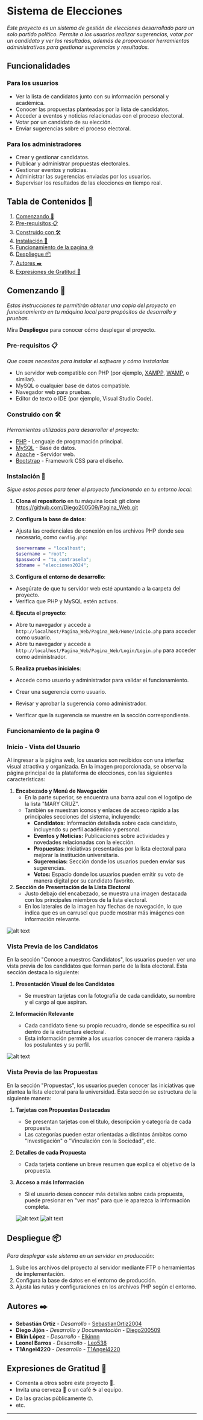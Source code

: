 # Sistema de Elecciones

_Este proyecto es un sistema de gestión de elecciones desarrollado para un solo partido político. Permite a los usuarios realizar sugerencias, votar por un candidato y ver los resultados, además de proporcionar herramientas administrativas para gestionar sugerencias y resultados._

## Funcionalidades

### Para los usuarios
- Ver la lista de candidatos junto con su información personal y académica.
- Conocer las propuestas planteadas por la lista de candidatos.
- Acceder a eventos y noticias relacionadas con el proceso electoral.
- Votar por un candidato de su elección.
- Enviar sugerencias sobre el proceso electoral.

### Para los administradores
- Crear y gestionar candidatos.
- Publicar y administrar propuestas electorales.
- Gestionar eventos y noticias.
- Administrar las sugerencias enviadas por los usuarios.
- Supervisar los resultados de las elecciones en tiempo real.

## Tabla de Contenidos 📑
1. [Comenzando 🚀](#comenzando-)
2. [Pre-requisitos 📋](#pre-requisitos-)
3. [Construido con 🛠️](#construido-con-)
4. [Instalación 🔧](#instalación-)
5. [Funcionamiento de la pagina ⚙️](#funcionamiento)
6. [Despliegue 📦](#despliegue-)
7. [Autores ✒️](#autores-)
8. [Expresiones de Gratitud 🎁](#expresiones-de-gratitud-)


## Comenzando 🚀

_Estas instrucciones te permitirán obtener una copia del proyecto en funcionamiento en tu máquina local para propósitos de desarrollo y pruebas._

Mira **Despliegue** para conocer cómo desplegar el proyecto.

### Pre-requisitos 📋

_Que cosas necesitas para instalar el software y cómo instalarlas_

- Un servidor web compatible con PHP (por ejemplo, [XAMPP](https://www.apachefriends.org/), [WAMP](https://www.wampserver.com/), o similar).
- MySQL o cualquier base de datos compatible.
- Navegador web para pruebas.
- Editor de texto o IDE (por ejemplo, Visual Studio Code).

### Construido con 🛠️

_Herramientas utilizadas para desarrollar el proyecto:_

* [PHP](https://www.php.net/) - Lenguaje de programación principal.
* [MySQL](https://www.mysql.com/) - Base de datos.
* [Apache](https://httpd.apache.org/) - Servidor web.
* [Bootstrap](https://getbootstrap.com/) - Framework CSS para el diseño.

### Instalación 🔧

_Sigue estos pasos para tener el proyecto funcionando en tu entorno local:_

1. **Clona el repositorio** en tu máquina local: git clone https://github.com/Diego200509/Pagina_Web.git


2. **Configura la base de datos**:
- Ajusta las credenciales de conexión en los archivos PHP donde sea necesario, como `config.php`:
  ```php
  $servername = "localhost";
  $username = "root";
  $password = "tu_contraseña";
  $dbname = "elecciones2024";
  ```

3. **Configura el entorno de desarrollo**:
- Asegúrate de que tu servidor web esté apuntando a la carpeta del proyecto.
- Verifica que PHP y MySQL estén activos.

4. **Ejecuta el proyecto**:
- Abre tu navegador y accede a `http://localhost/Pagina_Web/Pagina_Web/Home/inicio.php` para acceder como usuario.
- Abre tu navegador y accede a `http://localhost/Pagina_Web/Pagina_Web/Login/Login.php` para acceder como administrador. 

5. **Realiza pruebas iniciales**:
- Accede como usuario y administrador para validar el funcionamiento.

- Crear una sugerencia como usuario.
- Revisar y aprobar la sugerencia como administrador.
- Verificar que la sugerencia se muestre en la sección correspondiente.


### Funcionamiento de la pagina ⚙️
### **Inicio - Vista del Usuario**
Al ingresar a la página web, los usuarios son recibidos con una interfaz visual atractiva y organizada. En la imagen proporcionada, se observa la página principal de la plataforma de elecciones, con las siguientes características:

1. **Encabezado y Menú de Navegación**  
   - En la parte superior, se encuentra una barra azul con el logotipo de la lista "MARY CRUZ".
   - También se muestran iconos y enlaces de acceso rápido a las principales secciones del sistema, incluyendo:  
     - **Candidatos:** Información detallada sobre cada candidato, incluyendo su perfil académico y personal.  
     - **Eventos y Noticias:** Publicaciones sobre actividades y novedades relacionadas con la elección.  
     - **Propuestas:** Iniciativas presentadas por la lista electoral para mejorar la institución universitaria.  
     - **Sugerencias:** Sección donde los usuarios pueden enviar sus sugerencias.  
     - **Votos:** Espacio donde los usuarios pueden emitir su voto de manera digital por su candidato favorito.
2. **Sección de Presentación de la Lista Electoral**  
   - Justo debajo del encabezado, se muestra una imagen destacada con los principales miembros de la lista electoral.  
   - En los laterales de la imagen hay flechas de navegación, lo que indica que es un carrusel que puede mostrar más imágenes con información relevante.

![alt text](img/{C0FA1F3C-525D-4A67-92DC-BC4788CDDA9A}.png)

### **Vista Previa de los Candidatos**
En la sección "Conoce a nuestros Candidatos", los usuarios pueden ver una vista previa de los candidatos que forman parte de la lista electoral. Esta sección destaca lo siguiente:

1. **Presentación Visual de los Candidatos**  
   - Se muestran tarjetas con la fotografía de cada candidato, su nombre y el cargo al que aspiran.  

2. **Información Relevante**  
   - Cada candidato tiene su propio recuadro, donde se especifica su rol dentro de la estructura electoral.  
   - Esta información permite a los usuarios conocer de manera rápida a los postulantes y su perfil.

![alt text](img/image.png)

### **Vista Previa de las Propuestas**
En la sección "Propuestas", los usuarios pueden conocer las iniciativas que plantea la lista electoral para la universidad. Esta sección se estructura de la siguiente manera:

1. **Tarjetas con Propuestas Destacadas**  
   - Se presentan tarjetas con el título, descripción y categoría de cada propuesta.
   - Las categorías pueden estar orientadas a distintos ámbitos como "Investigación" o "Vinculación con la Sociedad", etc.

2. **Detalles de cada Propuesta**  
   - Cada tarjeta contiene un breve resumen que explica el objetivo de la propuesta.

3. **Acceso a más Información**  
   - Si el usuario desea conocer más detalles sobre cada propuesta, puede presionar en "ver mas" para que le aparezca la información completa.

   ![alt text](img/Propuestas.png)
   ![alt text](img/ModalPropuestas.png)




## Despliegue 📦

_Para desplegar este sistema en un servidor en producción:_

1. Sube los archivos del proyecto al servidor mediante FTP o herramientas de implementación.
2. Configura la base de datos en el entorno de producción.
3. Ajusta las rutas y configuraciones en los archivos PHP según el entorno.


## Autores ✒️

* **Sebastián Ortiz** - *Desarrollo* - [SebastianOrtiz2004](https://github.com/SebastianOrtiz2004/SebastianOrtiz)
* **Diego Jijón** - *Desarrollo y Documentación* - [Diego200509](https://github.com/Diego200509)
* **Elkin López** - *Desarrollo* - [Elkinnn](https://github.com/Elkinnn)
* **Leonel Barros** - *Desarrollo* - [Leo538](https://github.com/Leo538)
* **T1Angel4220** - *Desarrollo* - [T1Angel4220](https://github.com/T1Angel4220)



## Expresiones de Gratitud 🎁

* Comenta a otros sobre este proyecto 📢.
* Invita una cerveza 🍺 o un café ☕ al equipo.
* Da las gracias públicamente 🤓.
* etc.

---
